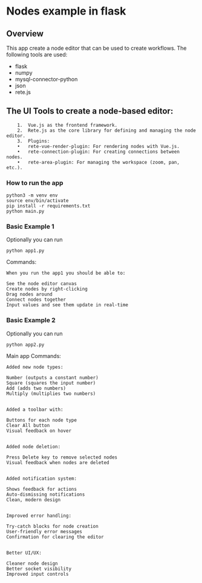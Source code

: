 # Nodes example in flask

## Overview
This app create a node editor that can be used to create workflows. 
The following tools are used:
- flask
- numpy
- mysql-connector-python
- json
- rete.js

## The UI Tools to create a node-based editor:
```
	1.	Vue.js as the frontend framework.
	2.	Rete.js as the core library for defining and managing the node editor.
	3.	Plugins:
	•	rete-vue-render-plugin: For rendering nodes with Vue.js.
	•	rete-connection-plugin: For creating connections between nodes.
	•	rete-area-plugin: For managing the workspace (zoom, pan, etc.).
```

### How to run the app
```
python3 -m venv env
source env/bin/activate
pip install -r requirements.txt
python main.py
```
### Basic Example 1

Optionally you can run
```
python app1.py
```
Commands:
```
When you run the app1 you should be able to:

See the node editor canvas
Create nodes by right-clicking
Drag nodes around
Connect nodes together
Input values and see them update in real-time
```

### Basic Example 2
Optionally you can run
```
python app2.py
```

Main app Commands:
```
Added new node types:

Number (outputs a constant number)
Square (squares the input number)
Add (adds two numbers)
Multiply (multiplies two numbers)


Added a toolbar with:

Buttons for each node type
Clear All button
Visual feedback on hover


Added node deletion:

Press Delete key to remove selected nodes
Visual feedback when nodes are deleted


Added notification system:

Shows feedback for actions
Auto-dismissing notifications
Clean, modern design


Improved error handling:

Try-catch blocks for node creation
User-friendly error messages
Confirmation for clearing the editor


Better UI/UX:

Cleaner node design
Better socket visibility
Improved input controls
```
